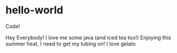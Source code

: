 # hello-world
Code!

Hey Everybody! I love me some java (and iced tea too!)
Enjoying this summer heat, I need to get my tubing on! I love gelato 
